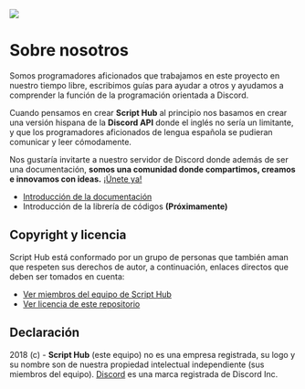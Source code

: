 ![](https://scripthubteam.github.io/docs/assets/logo-bn.png)

# Sobre nosotros

Somos programadores aficionados que trabajamos en este proyecto en nuestro tiempo libre, escribimos guías para ayudar a otros y ayudamos a comprender la función de la programación orientada a Discord.

Cuando pensamos en crear **Script Hub** al principio nos basamos en crear una versión hispana de la **Discord API** donde el inglés no sería un limitante, y que los programadores aficionados de lengua española se pudieran comunicar y leer cómodamente.

Nos gustaría invitarte a nuestro servidor de Discord donde además de ser una documentación, **somos una comunidad donde compartimos, creamos e innovamos con ideas.** [¡Únete ya!](https://discord.gg/VK2V7Yk)

* [Introducción de la documentación](https://scripthubteam.github.io/docs)
* Introducción de la librería de códigos **(Próximamente)**

## Copyright y licencia

Script Hub está conformado por un grupo de personas que también aman que respeten sus derechos de autor, a continuación, enlaces directos que deben ser tomados en cuenta:

* [Ver miembros del equipo de Script Hub](https://github.com/orgs/scripthubteam/people)
* [Ver licencia de este repositorio](https://github.com/scripthubteam/scripthubteam.github.io/blob/master/LICENSE)

## Declaración

2018 \(c\) - **Script Hub** \(este equipo\) no es una empresa registrada, su logo y su nombre son de nuestra propiedad intelectual independiente \(sus miembros del equipo\). [Discord](https://es.wikipedia.org/wiki/Discord) es una marca registrada de Discord Inc.

